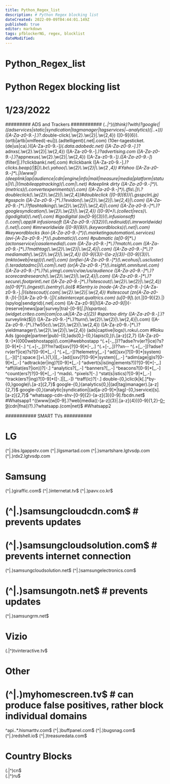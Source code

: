 ```yaml
---
title: Python_Regex_list
description: # Python Regex blocking list
dateCreated: 2022-09-09T04:44:01.149Z
published: true
editor: markdown
tags: pfblockerNG, regex, blocklist
dateModified: 
---
```

# Python_Regex_list
# Python Regex blocking list
# 1/23/2022

######### ADS and Trackers ###########
(.*\.|^)((think)?with)?google($|((adservices|static|syndication|tagmanager|tagservices|-analytics)($|\..+)))
([A-Za-z0-9.-]*\.)?.double-click(\.\w{2}\.\w{2}|\.\w{2,4})
([0-9]{6})\.(ortb|artb|xmlfeed(-eu|))\.(adtelligent)(\.net|\.com)
(10er-tagesticket\.(de|us|ca)\.)([A-Za-z0-9.-]*)(\.data\.adobedc\.net)
([A-Za-z0-9.-]*\.)?adnxs(\.\w{2}\.\w{2}|\.\w{2,4})
([A-Za-z0-9.-]*\.)?advertising\.com
([A-Za-z0-9.-]*\.)?appnexus(\.\w{2}\.\w{2}|\.\w{2,4})
([A-Za-z0-9.-]*).([A-Za-z0-9.-]*)(filter||.)?clickbank(\.net|\.com) #clickbank
([A-Za-z0-9.-]*\.)?clicks\.beap(/|$|)\.bc\.yahoo(\.\w{2}\.\w{2}|\.\w{2 ,4}) #Yahoo
([A-Za-z0-9.-]*\.|)(www|)(deeplink|api|audience|cdn|engine|info|mail|measure|media|platform|status|)(\.|)(mobileapptracking)(\.com|\.net) #deeplink dirty
([A-Za-z0-9.-]*)\.(metrics)(\.convertexperiments)(\.com)
([A-Za-z0-9.-]*)\.(fls\.|)\.?doubleclick(\.\w{2}\.\w{2}|\.\w{2,4})#doubleclick
([0-9]{6})(\.gsspcln\.jp) #gsspcln
([A-Za-z0-9.-]*\.)?evidon(\.\w{2}\.\w{2}|\.\w{2,4}|\.com)
([A-Za-z0-9.-]*\.)?flashtalking(\.\w{2}\.\w{2}|\.\w{2,4}|\.com)
([A-Za-z0-9.-]*\.)?googlesyndication(\.\w{2}\.\w{2}|\.\w{2,4})
([0-9]*)\.(collect|recs)\.(igodigital)(\.net|\.com) #igodigital
(av[0-9]{3})(\.infusionsoft)(\.com|\.app)# infusionsoft
([A-Za-z0-9.-]{32})(\.redinuid)(\.imrworldwide)(\.net|\.com) #imrworldwide
([0-9]{9})\.(keywordblocks)(\.net|\.com) #keywordblocks
(koi-[A-Za-z0-9.-]*)(\.marketingautomation\.services)
(avi-[A-Za-z0-9.-]*)(\.pubmatic)(\.com) #pubmatic
(a[0-9]*\.)(actonservice|casalemedia)\.com
([A-Za-z0-9.-]*\.)?match\.com
([A-Za-z0-9.-]*\.)?mathtag(\.\w{2}\.\w{2}|\.\w{2,4}|\.com)
([A-Za-z0-9.-]*\.)?mediamath(\.\w{2}\.\w{2}|\.\w{2,4})
([0-9]{3})-([a-z]{3})-([0-9]{3})\.(mkto(web|resp))(\.net|\.com)
(onfiei-[A-Za-z0-9.-]*)(\.wcohus|\.uscluster)(\.teradatadmc|)(\.com|\.net)
(or[A-Za-z0-9.-]*)(\.insight\.omniture\.com)
([A-Za-z0-9.-]*\.)?s\.yimg\.com/cv/ae/us/audience
([A-Za-z0-9.-]*\.)?scorecardresearch(\.\w{2}\.\w{2}|\.\w{2,4}|\.com)
([A-Za-z0-9.-]*\.)?secure\.footprint\.net
([A-Za-z0-9.-]*\.)?sitescout(\.\w{2}\.\w{2}|\.\w{2,4})
(o[0-9]*)\.(ingest)\.(sentry)\.(io)$ #Sentry.io
(node-[A-Za-z0-9.-]*-[A-Za-z0-9.-]*\.|)(sitescout)(\.com|\.\w{2}\.\w{2}|\.\w{2,4}) #sitescout
(zn[A-Za-z0-9.-]*)(-|)([A-Za-z0-9.-]*|)(\.siteintercept\.qualtrics\.com)
(u[0-9]*)\.(ct\.|[0-9]{2}\.|)(spylog|sendgrid)(\.net|\.com)
([A-Za-z0-9]*|)([A-Za-z0-9]*|)(-(reserve|news|par|survey|tra)-[0-9]*|\.|)(spartoo)\.(widget\.criteo\.com|com|co\.uk|[A-Za-z]{2}) #spartoo dirty
([A-Za-z0-9.-]*\.)?surveylink($|/)
([A-Za-z0-9.-]*\.)?turn(\.\w{2}\.\w{2}|\.\w{2,4}|\.com)
([A-Za-z0-9.-]*\.)?w55c(\.\w{2}\.\w{2}|\.\w{2,4})
([A-Za-z0-9.-]*\.)?yieldmanager(\.\w{2}\.\w{2}|\.\w{2,4})
(ads|captive|logs)\.roku\.com #Roku Ads
(google|partner|pub)-{0,}ads{0,}-{0,}(apis{0,})\.[a-z]{2,7}
([A-Za-z0-9.-]*)(000webhostapp)(\.com)#webhostapp
^(.+[-_.])??adse?rv(er?|ice)?s?[0-9]*[-.]
^(.+[-_.])??m?ad[sxv]?[0-9]*[-_.]
^(.+[-_.])??xn--
^(.+[_.-])?adse?rv(er?|ice)?s?[0-9]*[_.-]
^(.+[_.-])?telemetry[_.-]
^ad([sxv]?[0-9]*|system)[_.-]([^.[:space:]]+\.){1,}|[_.-]ad([sxv]?[0-9]*|system)[_.-]
^adim(age|g)s?[0-9]*[_.-]
^adtrack(er|ing)?[0-9]*[_.-]
^advert(s|is(ing|ements?))?[0-9]*[-_.]
^aff(iliat(es?|ion))?[-.]
^analytics?[_.-]
^banners?[_.-]
^beacons?[0-9]*[_.-]
^count(ers?)?[0-9]*[_.-]
^mads\.
^pixels?[-.]
^stat(s|istics)?[0-9]*[_.-]
^track(ers?|ing)?[0-9]*([-.]|[_.-])
^traff(ic)?[-.]
double-{0,}clic(k|k[.]*by-{0,}google)\.[a-z]{2,7}$
google-{0,}(analytics{0,}|(ad|tag)manager)\.[a-z]{2,7}$
google-{0,}(analytic|syndication|(ad[a-z0-9]*|tag)-{0,}service)[s]\.[a-z]{2,7}$
^whatsapp-cdn-shv-[0-9]{2}-[a-z]{3}[0-9]\.fbcdn\.net$ #Whatsapp1
^((www|(w[0-9]\.)?web|media((-[a-z]{3}|\.[a-z]{4})[0-9]{1,2}-[0-9](\.|-)(cdn|fna))?)\.)?whatsapp\.(com|net)$ #Whatsapp2

########### SMART TVs ##########
# LG
(^|\.)ibs\.lgappstv\.com
(^|\.)lgsmartad\.com
(^|\.)smartshare\.lgtvsdp\.com
(^|\.)rdx2\.lgtvsdp\.com

# Samsung
(^|\.)giraffic\.com$
(^|\.)internetat\.tv$
(^|\.)pavv\.co\.kr$
# (^|\.)samsungcloudcdn\.com$ # prevents updates
# (^|\.)samsungcloudsolution\.com$ # prevents internet connection
(^|\.)samsungcloudsolution\.net$
(^|\.)samsungelectronics\.com$
# (^|\.)samsungotn\.net$ # prevents updates
(^|\.)samsungrm\.net$

# Vizio
(\.|^)tvinteractive\.tv$

# Other
# (^|\.)myhomescreen\.tv$ # can produce false positives, rather block individual domains
^api\..*\.hismarttv\.com$
(^|\.)buffpanel\.com$
(^|\.)bugsnag\.com$
(^|\.)redshell\.io$
(^|\.)treasuredata\.com$

# Country Blocks
(\.|^)cn$	
(\.|^)ru$
